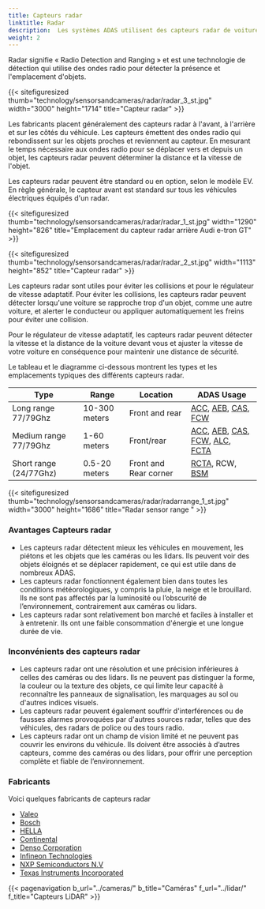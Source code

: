 ```yaml
---
title: Capteurs radar
linktitle: Radar
description:  Les systèmes ADAS utilisent des capteurs radar de voiture pour diverses applications, notamment l'évitement des collisions, le régulateur de vitesse adaptatif et la détection des angles morts.
weight: 2
---
```

<!-- markdownlint-disable MD033 -->
Radar signifie « Radio Detection and Ranging » et est une technologie de détection qui utilise des ondes radio pour détecter la présence et l'emplacement d'objets.

{{< sitefiguresized thumb="technology/sensorsandcameras/radar/radar_3_st.jpg" width="3000" height="1714" title="Capteur radar" >}}

Les fabricants placent généralement des capteurs radar à l'avant, à l'arrière et sur les côtés du véhicule. Les capteurs émettent des ondes radio qui rebondissent sur les objets proches et reviennent au capteur. En mesurant le temps nécessaire aux ondes radio pour se déplacer vers et depuis un objet, les capteurs radar peuvent déterminer la distance et la vitesse de l'objet.

Les capteurs radar peuvent être standard ou en option, selon le modèle EV. En règle générale, le capteur avant est standard sur tous les véhicules électriques équipés d'un radar.

{{< sitefiguresized thumb="technology/sensorsandcameras/radar/radar_1_st.jpg" width="1290" height="826" title="Emplacement du capteur radar arrière Audi e-tron GT" >}}

{{< sitefiguresized thumb="technology/sensorsandcameras/radar/radar_2_st.jpg" width="1113" height="852" title="Capteur radar" >}}

Les capteurs radar sont utiles pour éviter les collisions et pour le régulateur de vitesse adaptatif.
Pour éviter les collisions, les capteurs radar peuvent détecter lorsqu'une voiture se rapproche trop d'un objet, comme une autre voiture, et alerter le conducteur ou appliquer automatiquement les freins pour éviter une collision.

Pour le régulateur de vitesse adaptatif, les capteurs radar peuvent détecter la vitesse et la distance de la voiture devant vous et ajuster la vitesse de votre voiture en conséquence pour maintenir une distance de sécurité.

Le tableau et le diagramme ci-dessous montrent les types et les emplacements typiques des différents capteurs radar.
<table class="table table-striped border">
<thead>
    <tr>
        <th>
            Type
        </th>
        <th>
            Range
        </th>
        <th>
            Location
        </th>
        <th>
            ADAS Usage
        </th>
    </tr>
</thead>
<tbody>
<tr>
    <td>
        Long range 77/79Ghz
    </td>
    <td>
        10-300 meters
    </td>
    <td>
        Front and rear
    </td>
    <td>
        <a href="../../driverassistance/adaptivecruisecontrol/">ACC</a>,
        <a href="../../driverassistance/automaticemergencybraking/">AEB</a>,
        <a href="../../driverassistance/collisionavoidancesystems/">CAS</a>,
        <a href="../../driverassistance/forwardcollisionwarning/">FCW</a>
    </td>
</tr>
<tr>
    <td>
        Medium range 77/79Ghz
    </td>
    <td>
        1-60 meters
    </td>
    <td>
        Front/rear
    </td>
    <td>
        <a href="../../driverassistance/adaptivecruisecontrol/">ACC</a>,
        <a href="../../driverassistance/automaticemergencybraking/">AEB</a>,
        <a href="../../driverassistance/collisionavoidancesystems/">CAS</a>,
        <a href="../../driverassistance/forwardcollisionwarning/">FCW</a>,
        <a href="../../driverassistance/automatedlanechange/">ALC</a>,
        <a href="../../driverassistance/frontcrosstrafficassist/">FCTA</a>
    </td>
</tr>
<tr>
    <td>
        Short range (24/77Ghz)
    </td>
    <td>
        0.5-20 meters
    </td>
    <td>
        Front and Rear corner
    </td>
    <td>
         <a href="../../driverassistance/rearcrosstrafficalert/">RCTA</a>,
            RCW,
                <a href="../../driverassistance/blindspotmonitoring/">BSM</a>
    </td>
</tr>

</tbody>

</table>

{{< sitefiguresized thumb="technology/sensorsandcameras/radar/radarrange_1_st.jpg" width="3000" height="1686" title="Radar sensor range " >}}

### Avantages Capteurs radar

- Les capteurs radar détectent mieux les véhicules en mouvement, les piétons et les objets que les caméras ou les lidars. Ils peuvent voir des objets éloignés et se déplacer rapidement, ce qui est utile dans de nombreux ADAS.
- Les capteurs radar fonctionnent également bien dans toutes les conditions météorologiques, y compris la pluie, la neige et le brouillard. Ils ne sont pas affectés par la luminosité ou l’obscurité de l’environnement, contrairement aux caméras ou lidars.
- Les capteurs radar sont relativement bon marché et faciles à installer et à entretenir. Ils ont une faible consommation d'énergie et une longue durée de vie.

### Inconvénients des capteurs radar

- Les capteurs radar ont une résolution et une précision inférieures à celles des caméras ou des lidars. Ils ne peuvent pas distinguer la forme, la couleur ou la texture des objets, ce qui limite leur capacité à reconnaître les panneaux de signalisation, les marquages au sol ou d'autres indices visuels.
- Les capteurs radar peuvent également souffrir d'interférences ou de fausses alarmes provoquées par d'autres sources radar, telles que des véhicules, des radars de police ou des tours radio.
- Les capteurs radar ont un champ de vision limité et ne peuvent pas couvrir les environs du véhicule. Ils doivent être associés à d’autres capteurs, comme des caméras ou des lidars, pour offrir une perception complète et fiable de l’environnement.

### Fabricants

Voici quelques fabricants de capteurs radar

- [Valeo](https://www.valeo.com/en/)
- [Bosch](https://www.bosch-mobility.com/en/solutions/sensors/front-radar-sensor/)
- [HELLA](https://www.hella.com/partnerworld/us/Product-range/ADAS-Transforming-the-automotive-industry-47101/)
- [Continental](https://www.continental-automotive.com/en/components/radars.html)
- [Denso Corporation](https://www.denso.com/global/en/driven-base/feature/mobility/)
- [Infineon Technologies](https://www.infineon.com/cms/en/product/sensor/radar-sensors/)
- [NXP Semiconductors N.V](https://www.nxp.com/applications/automotive/adas-and-safe-driving/automotive-radar-systems:RADAR-SYSTEMS)
- [Texas Instruments Incorporated](https://www.ti.com/sensors/mmwave-radar/overview.html)
  

{{< pagenavigation b_url="../cameras/" b_title="Caméras" f_url="../lidar/" f_title="Capteurs LiDAR" >}}